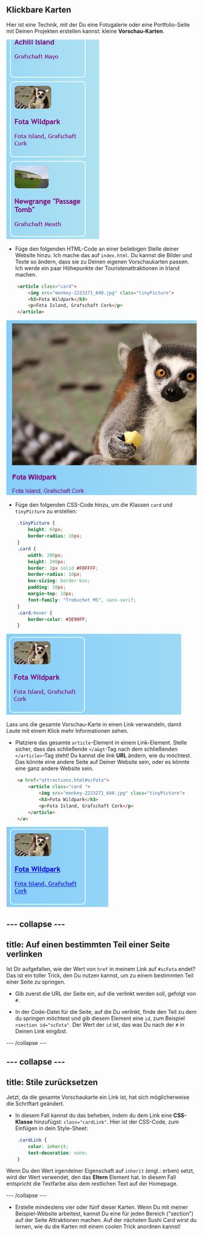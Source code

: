 ## Klickbare Karten

Hier ist eine Technik, mit der Du eine Fotogalerie oder eine Portfolio-Seite mit Deinen Projekten erstellen kannst: kleine **Vorschau-Karten**.

![Vorschaukarte, die ein Bild als Vorschau und ein bisschen Text zeigt](images/cardsPreview.png)

+ Füge den folgenden HTML-Code an einer beliebigen Stelle deiner Website hinzu. Ich mache das auf `index.html`. Du kannst die Bilder und Texte so ändern, dass sie zu Deinen eigenen Vorschaukarten passen. Ich werde ein paar Höhepunkte der Touristenattraktionen in Irland machen.

```html
    <article class="card">
        <img src="monkey-2223271_640.jpg" class="tinyPicture">
        <h3>Fota Wildpark</h3>
        <p>Fota Island, Grafschaft Cork</p>
    </article>
```

![Bilder und Text, bevor Styles angewendet wurden](images/cardUnstyled.png)

+ Füge den folgenden CSS-Code hinzu, um die Klassen `card` und `tinyPicture` zu erstellen:

```css
    .tinyPicture {
        height: 60px;
        border-radius: 10px;
    }
    .card {
        width: 200px;
        height: 200px;
        border: 2px solid #F0FFFF;
        border-radius: 10px;
        box-sizing: border-box;
        padding: 10px;
        margin-top: 10px;
        font-family: "Trebuchet MS", sans-serif;
    }
    .card:hover {
        border-color: #1E90FF;
    }
```

![Bild und Text mit Styling, um einen kleinen Karten-Effekt zu erstellen](images/cardStyled.png)

Lass uns die gesamte Vorschau-Karte in einen Link verwandeln, damit Leute mit einem Klick mehr Informationen sehen.

+ Platziere das gesamte `article`-Element in einem Link-Element. Stelle sicher, dass das schließende `</a&gt`-Tag nach dem schließenden `</article>`-Tag steht! Du kannst die link **URL** ändern, wie du möchtest. Das könnte eine andere Seite auf Deiner Website sein, oder es könnte eine ganz andere Website sein.

```html
    <a href="attractions.html#scFota">  
        <article class="card ">
            <img src="monkey-2223271_640.jpg" class="tinyPicture">
            <h3>Fota Wildpark</h3>
            <p>Fota Island, Grafschaft Cork</p>
        </article>
    </a>
```

![Text und Bild, die in einen Link verwandelt wurden](images/cardLink.png)

--- collapse ---
---
title: Auf einen bestimmten Teil einer Seite verlinken
---

Ist Dir aufgefallen, wie der Wert von `href` in meinem Link auf `#scFota` endet? Das ist ein toller Trick, den Du nutzen kannst, um zu einem bestimmten Teil einer Seite zu springen.

+ Gib zuerst die URL der Seite ein, auf die verlinkt werden soll, gefolgt von `#`.

+ In der Code-Datei für die Seite, auf die Du verlinkt, finde den Teil zu dem du springen möchtest und gib diesem Element eine `id`, zum Beispiel `<section id="scFota"`. Der Wert der `id` ist, das was Du nach der `#` in Deinen Link eingibst.

--- /collapse ---

--- collapse ---
---
title: Stile zurücksetzen
---

Jetzt, da die gesamte Vorschaukarte ein Link ist, hat sich möglicherweise die Schriftart geändert.

+ In diesem Fall kannst du das beheben, indem du dem Link eine **CSS-Klasse** hinzufügst: `class="cardLink"`. Hier ist der CSS-Code, zum Einfügen in dein Style-Sheet:

```css
    .cardLink {
        color: inherit;
        text-decoration: none;
    }
```

Wenn Du den Wert irgendeiner Eigenschaft auf `inherit` (engl.: erben) setzt, wird der Wert verwendet, den das **Eltern** Element hat. In diesem Fall entspricht die Textfarbe also dem restlichen Text auf der Homepage.

--- /collapse ---

+ Erstelle mindestens vier oder fünf dieser Karten. Wenn Du mit meiner Beispiel-Website arbeitest, kannst Du eine für jeden Bereich ("section") auf der Seite Attraktionen machen. Auf der nächsten Sushi Card wirst du lernen, wie du die Karten mit einem coolen Trick anordnen kannst!